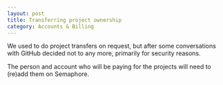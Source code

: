 ```yaml
---
layout: post
title: Transferring project ownership
category: Accounts & Billing
---
```


We used to do project transfers on request, but after some conversations with GitHub decided not to any more, primarily for security reasons.

The person and account who will be paying for the projects will need to (re)add them on Semaphore.
